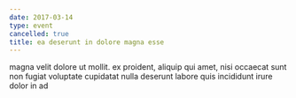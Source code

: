 ```yaml
---
date: 2017-03-14
type: event
cancelled: true
title: ea deserunt in dolore magna esse
---
```

magna velit dolore ut mollit. ex proident, aliquip qui amet, nisi occaecat sunt non fugiat voluptate cupidatat nulla deserunt labore quis incididunt irure dolor in ad